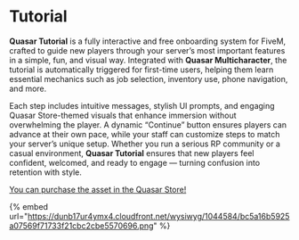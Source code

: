 # Tutorial

**Quasar Tutorial** is a fully interactive and free onboarding system for FiveM, crafted to guide new players through your server’s most important features in a simple, fun, and visual way. Integrated with **Quasar Multicharacter**, the tutorial is automatically triggered for first-time users, helping them learn essential mechanics such as job selection, inventory use, phone navigation, and more.

Each step includes intuitive messages, stylish UI prompts, and engaging Quasar Store-themed visuals that enhance immersion without overwhelming the player. A dynamic “Continue” button ensures players can advance at their own pace, while your staff can customize steps to match your server’s unique setup. Whether you run a serious RP community or a casual environment, **Quasar Tutorial** ensures that new players feel confident, welcomed, and ready to engage — turning confusion into retention with style.

[You can purchase the asset in the Quasar Store!](https://www.quasar-store.com/scripts/tutorial)

{% embed url="https://dunb17ur4ymx4.cloudfront.net/wysiwyg/1044584/bc5a16b5925a07569f71733f21cbc2cbe5570696.png" %}
